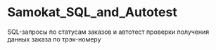 # Samokat_SQL_and_Autotest
SQL-запросы по статусам заказов и автотест проверки получения данных заказа по трэк-номеру
